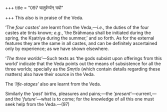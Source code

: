 +++
title = "097 चातुर्वर्ण्यन् त्रयो"

+++
This also is in praise of the Veda.

‘The *four castes*’ are learnt from the Veda,—*i.e*., the duties of the
four castes ate tints known; *e.g*., ‘the Brāhmaṇa shall be initiated
during the spring, the Kṣatriya during the summer,’ and so forth. As for
the external features they are the same in all castes, and can be
definitely ascertained only by experience; as we have shown elsewhere.

‘*The three worlds*’—Such texts as ‘the gods subsist upon offerings from
this world’ indicate that the Veda points out the means of subsistence
for all the three worlds; specially as the *Smṛtis* (which contain
details regarding these matters) also have their source in the Veda.

The ‘*life-stages*’ also are learnt from the Veda.

Similarly the ‘*past*’ births, pleasures and pains;—the
‘*present*’—current,—and the ‘*future*’—what is to come; for the
knowledge of all this one must seek help from the Veda.—(97)


